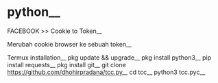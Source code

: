 # python__
FACEBOOK >> Cookie to Token__

Merubah cookie browser ke sebuah token__

Termux installation__
pkg update && upgrade__
pkg install python3__
pip install requests__
pkg install git__
git clone https://github.com/dhohirpradana/tcc.py__
cd tcc__
python3 tcc.pyc__
